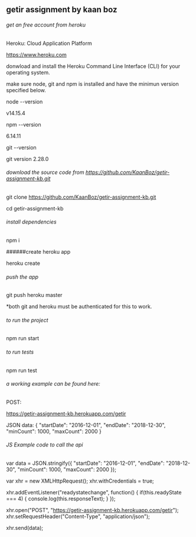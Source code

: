 ## getir assignment by kaan boz

###### get an free account from heroku

Heroku: Cloud Application Platform

https://www.heroku.com

donwload and install the Heroku Command Line Interface (CLI) for your operating system.

make sure node, git and npm is installed and have the minimun version specified below.

node --version

v14.15.4

npm --version

6.14.11

git --version

git version 2.28.0

###### download the source code from https://github.com/KaanBoz/getir-assignment-kb.git

git clone https://github.com/KaanBoz/getir-assignment-kb.git

cd getir-assignment-kb

###### install dependencies

npm i

######create heroku app

heroku create

###### push the app 

git push heroku master


*both git and heroku must be authenticated for this to work.


###### to run the project

npm run start

###### to run tests

npm run test

###### a working example can be found here:


POST:

https://getir-assignment-kb.herokuapp.com/getir

JSON data:
{
    "startDate": "2016-12-01",
    "endDate": "2018-12-30",
    "minCount": 1000,
    "maxCount": 2000
}


###### JS Example code to call the api

var data = JSON.stringify({
  "startDate": "2016-12-01",
  "endDate": "2018-12-30",
  "minCount": 1000,
  "maxCount": 2000
});

var xhr = new XMLHttpRequest();
xhr.withCredentials = true;

xhr.addEventListener("readystatechange", function() {
  if(this.readyState === 4) {
    console.log(this.responseText);
  }
});

xhr.open("POST", "https://getir-assignment-kb.herokuapp.com/getir");
xhr.setRequestHeader("Content-Type", "application/json");

xhr.send(data);